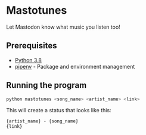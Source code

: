 # Mastotunes
Let Mastodon know what music you listen too!

## Prerequisites
- [Python 3.8](python_link)
- [pipenv](pipenv_link) - Package and environment management

## Running the program
```bash
python mastotunes <song_name> <artist_name> <link>
```

This will create a status that looks like this:
```
{artist_name} - {song_name}
{link}
```